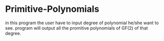 # Primitive-Polynomials
in this program the user have to input degree of polynomial he/she want to see. program will output all the promitive polynomials of GF(2) of that degree. 
